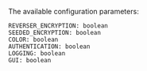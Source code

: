 The available configuration parameters:
```
REVERSER_ENCRYPTION: boolean
SEEDED_ENCRYPTION: boolean
COLOR: boolean
AUTHENTICATION: boolean
LOGGING: boolean
GUI: boolean
```